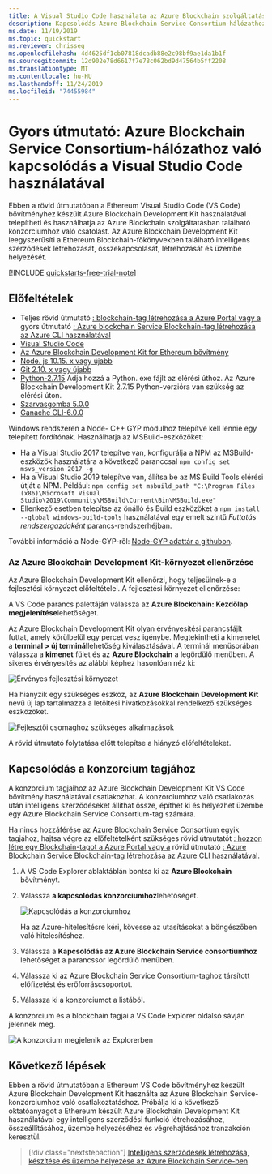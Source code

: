 ```yaml
---
title: A Visual Studio Code használata az Azure Blockchain szolgáltatáshoz való kapcsolódáshoz
description: Kapcsolódás Azure Blockchain Service Consortium-hálózathoz a Visual Studio Code-ban található Ethereum-bővítményhez készült Azure Blockchain Development Kit használatával
ms.date: 11/19/2019
ms.topic: quickstart
ms.reviewer: chrisseg
ms.openlocfilehash: 4d4625df1cb07818dcadb88e2c98bf9ae1da1b1f
ms.sourcegitcommit: 12d902e78d6617f7e78c062bd9d47564b5ff2208
ms.translationtype: MT
ms.contentlocale: hu-HU
ms.lasthandoff: 11/24/2019
ms.locfileid: "74455984"
---
```

# <a name="quickstart-use-visual-studio-code-to-connect-to-an-azure-blockchain-service-consortium-network"></a>Gyors útmutató: Azure Blockchain Service Consortium-hálózathoz való kapcsolódás a Visual Studio Code használatával

Ebben a rövid útmutatóban a Ethereum Visual Studio Code (VS Code) bővítményhez készült Azure Blockchain Development Kit használatával telepítheti és használhatja az Azure Blockchain szolgáltatásban található konzorciumhoz való csatolást. Az Azure Blockchain Development Kit leegyszerűsíti a Ethereum Blockchain-főkönyvekben található intelligens szerződések létrehozását, összekapcsolását, létrehozását és üzembe helyezését.

[!INCLUDE [quickstarts-free-trial-note](../../../includes/quickstarts-free-trial-note.md)]

## <a name="prerequisites"></a>Előfeltételek

* Teljes rövid útmutató [: blockchain-tag létrehozása a Azure Portal vagy a](create-member.md) gyors útmutató [: Azure blockchain Service Blockchain-tag létrehozása az Azure CLI használatával](create-member-cli.md)
* [Visual Studio Code](https://code.visualstudio.com/Download)
* [Az Azure Blockchain Development Kit for Ethereum bővítmény](https://marketplace.visualstudio.com/items?itemName=AzBlockchain.azure-blockchain)
* [Node. js 10.15. x vagy újabb](https://nodejs.org/download)
* [Git 2.10. x vagy újabb](https://git-scm.com)
* [Python-2.7.15](https://www.python.org/downloads/release/python-2715/) Adja hozzá a Python. exe fájlt az elérési úthoz. Az Azure Blockchain Development Kit 2.7.15 Python-verzióra van szükség az elérési úton.
* [Szarvasgomba 5.0.0](https://www.trufflesuite.com/docs/truffle/getting-started/installation)
* [Ganache CLI-6.0.0](https://github.com/trufflesuite/ganache-cli)

Windows rendszeren a Node- C++ GYP modulhoz telepítve kell lennie egy telepített fordítónak. Használhatja az MSBuild-eszközöket:

* Ha a Visual Studio 2017 telepítve van, konfigurálja a NPM az MSBuild-eszközök használatára a következő paranccsal `npm config set msvs_version 2017 -g`
* Ha a Visual Studio 2019 telepítve van, állítsa be az MS Build Tools elérési útját a NPM. Például: `npm config set msbuild_path "C:\Program Files (x86)\Microsoft Visual Studio\2019\Community\MSBuild\Current\Bin\MSBuild.exe"`
* Ellenkező esetben telepítse az önálló és Build eszközöket a `npm install --global windows-build-tools` használatával egy emelt szintű *Futtatás rendszergazdaként* parancs-rendszerhéjban.

További információ a Node-GYP-ről: [Node-GYP adattár a githubon](https://github.com/node-gyp).

### <a name="verify-azure-blockchain-development-kit-environment"></a>Az Azure Blockchain Development Kit-környezet ellenőrzése

Az Azure Blockchain Development Kit ellenőrzi, hogy teljesülnek-e a fejlesztési környezet előfeltételei. A fejlesztési környezet ellenőrzése:

A VS Code parancs palettáján válassza az **Azure Blockchain: Kezdőlap megjelenítése**lehetőséget.

Az Azure Blockchain Development Kit olyan érvényesítési parancsfájlt futtat, amely körülbelül egy percet vesz igénybe. Megtekintheti a kimenetet a **terminal > új terminál**lehetőség kiválasztásával. A terminál menüsorában válassza a **kimenet** fület és az **Azure Blockchain** a legördülő menüben. A sikeres érvényesítés az alábbi képhez hasonlóan néz ki:

![Érvényes fejlesztési környezet](./media/connect-vscode/valid-environment.png)

 Ha hiányzik egy szükséges eszköz, az **Azure Blockchain Development Kit** nevű új lap tartalmazza a letöltési hivatkozásokkal rendelkező szükséges eszközöket.

![Fejlesztői csomaghoz szükséges alkalmazások](./media/connect-vscode/required-apps.png)

A rövid útmutató folytatása előtt telepítse a hiányzó előfeltételeket.

## <a name="connect-to-consortium-member"></a>Kapcsolódás a konzorcium tagjához

A konzorcium tagjaihoz az Azure Blockchain Development Kit VS Code bővítmény használatával csatlakozhat. A konzorciumhoz való csatlakozás után intelligens szerződéseket állíthat össze, építhet ki és helyezhet üzembe egy Azure Blockchain Service Consortium-tag számára.

Ha nincs hozzáférése az Azure Blockchain Service Consortium egyik tagjához, hajtsa végre az előfeltételként szükséges rövid útmutatót [: hozzon létre egy Blockchain-tagot a Azure Portal vagy a](create-member.md) rövid útmutató [: Azure Blockchain Service Blockchain-tag létrehozása az Azure CLI használatával](create-member-cli.md).

1. A VS Code Explorer ablaktáblán bontsa ki az **Azure Blockchain** bővítményt.
1. Válassza **a kapcsolódás konzorciumhoz**lehetőséget.

   ![Kapcsolódás a konzorciumhoz](./media/connect-vscode/connect-consortium.png)

    Ha az Azure-hitelesítésre kéri, kövesse az utasításokat a böngészőben való hitelesítéshez.
1. Válassza a **Kapcsolódás az Azure Blockchain Service consortiumhoz** lehetőséget a parancssor legördülő menüben.
1. Válassza ki az Azure Blockchain Service Consortium-taghoz társított előfizetést és erőforráscsoportot.
1. Válassza ki a konzorciumot a listából.

A konzorcium és a blockchain tagjai a VS Code Explorer oldalsó sávján jelennek meg.

![A konzorcium megjelenik az Explorerben](./media/connect-vscode/consortium-node.png)

## <a name="next-steps"></a>Következő lépések

Ebben a rövid útmutatóban a Ethereum VS Code bővítményhez készült Azure Blockchain Development Kit használta az Azure Blockchain Service-konzorciumhoz való csatlakoztatáshoz. Próbálja ki a következő oktatóanyagot a Ethereum készült Azure Blockchain Development Kit használatával egy intelligens szerződési funkció létrehozásához, összeállításához, üzembe helyezéséhez és végrehajtásához tranzakción keresztül.

> [!div class="nextstepaction"]
> [Intelligens szerződések létrehozása, készítése és üzembe helyezése az Azure Blockchain Service-ben](send-transaction.md)
